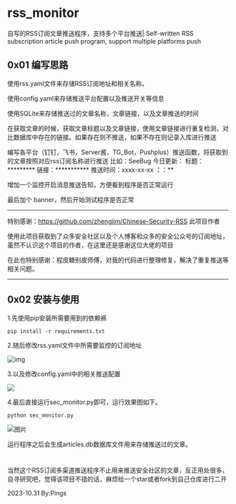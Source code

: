 # rss_monitor
自写的RSS订阅文章推送程序，支持多个平台推送| Self-written RSS subscription article push program, support multiple platforms push


## 0x01 编写思路

使用rss.yaml文件来存储RSS订阅地址和相关名称。

使用config.yaml来存储推送平台配置以及推送开关等信息

使用SQLite来存储推送过的文章名称，文章链接，以及文章推送的时间

在获取文章的时候，获取文章标题以及文章链接，使用文章链接进行重复检测，对比数据库中存在的链接。如果存在则不推送，如果不存在则记录入库进行推送

编写各平台（钉钉，飞书，Server酱，TG_Bot，Pushplus）推送函数，将获取到的文章按照对应rss订阅名称进行推送  比如：SeeBug 今日更新： 标题：********* 链接：*********** 推送时间：xxxx-xx-xx **：**：**

增加一个监控开启消息推送告知，方便看到程序是否正常运行

最后加个 banner，然后开始测试程序是否正常

---
特别感谢：https://github.com/zhengjim/Chinese-Security-RSS  此项目作者

使用此项目获取到了众多安全社区以及个人博客和众多的安全公众号的订阅地址，虽然不认识这个项目的作者，在这里还是感谢这位大佬的项目

在此也特别感谢：程皮糖别皮师傅，对我的代码进行整理修复，解决了重复推送等相关问题。

---
## 0x02 安装与使用

1.先使用pip安装所需要用到的依赖裤

```
pip install -r requirements.txt
```

2.随后修改rss.yaml文件中所需要监控的订阅地址

![img](https://mmbiz.qpic.cn/mmbiz_jpg/WqibHnoQAhZfsQbNu18WVZq52MFWZneZkInXJowZvPPMd6fehoxsIeuvpdazg5QpwK1icdEE7kkVwdDE3EsMsRsg/640?wx_fmt=jpeg&wxfrom=13&tp=wxpic)

3.以及修改config.yaml中的相关推送配置

![](https://mmbiz.qpic.cn/mmbiz_jpg/WqibHnoQAhZfsQbNu18WVZq52MFWZneZk1ticib6YscmiapaJDjefQExxjmOMhEQhJlYOJlUTYNbdXyps6tVLvUZRw/640?wx_fmt=jpeg&tp=wxpic&wxfrom=5&wx_lazy=1&wx_co=1)

4.最后直接运行sec_monitor.py即可，运行效果图如下。

```
python sec_monitor.py
```

![图片](https://mmbiz.qpic.cn/mmbiz_jpg/WqibHnoQAhZfsQbNu18WVZq52MFWZneZkxdibOkr4ZQtPfibhUO1UjOf9Fk6scb6MB93ws1GnWeW7ice2ticCNIQX8w/640?wx_fmt=jpeg&tp=wxpic&wxfrom=5&wx_lazy=1&wx_co=1)

运行程序之后会生成articles.db数据库文件用来存储推送过的文章。

#  

当然这个RSS订阅多渠道推送程序不止用来推送安全社区的文章，反正用处很多，自寻研究吧，觉得该项目不错的话，麻烦给一个star或者fork到自己仓库进行二开

2023-10.31 By:Pings

